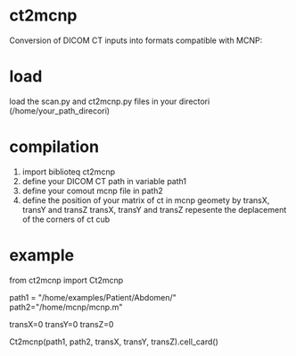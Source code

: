 # ct2mcnp
Conversion of DICOM CT inputs into formats compatible with MCNP:

# load 
load the scan.py and ct2mcnp.py files in your directori (/home/your_path_direcori) 

# compilation

1) import biblioteq ct2mcnp
2) define your DICOM CT path in variable path1
3) define your comout mcnp file in path2
4) define the position of your matrix of ct in mcnp geomety by transX, transY and transZ
   transX, transY and transZ repesente the deplacement of the corners of ct cub 

# example
from ct2mcnp import Ct2mcnp

path1 = "/home/examples/Patient/Abdomen/"
path2="/home/mcnp/mcnp.m"

transX=0
transY=0
transZ=0

Ct2mcnp(path1, path2, transX, transY, transZ).cell_card()


